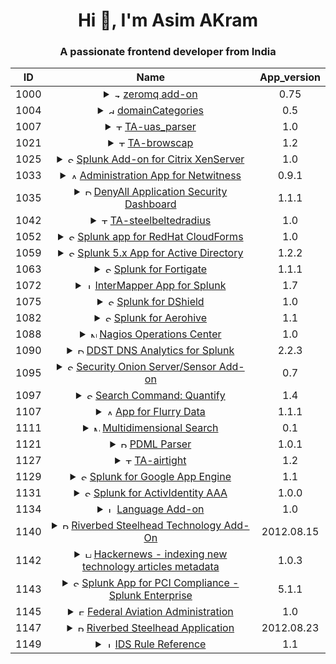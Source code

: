<h1 align=center>Hi 👋, I'm Asim AKram</h1>
<h3 align=center>A passionate frontend developer from India</h3>

| ID | Name | App_version |
| :------:   | :------: | :------: |
| 1000 | <details><summary> <img src="https://cdn.splunkbase.splunk.com/media/public/icons/6b0855de-6900-11e3-b4de-005056ad5c72.png" alt="zeromq add-on" style="float: 10px; width:10px;"/> [zeromq add-on](https://github.com/asimchamp/Splunk_Apps/tree/main/SplunkBase/1000_zeromq_add-on) </summary> | 0.75 |
| 1004 | <details><summary> <img src="https://cdn.splunkbase.splunk.com/static/image/default_icon.png" alt="domainCategories" style="float: 10px; width:10px;"/> [domainCategories](https://github.com/asimchamp/Splunk_Apps/tree/main/SplunkBase/1004_domainCategories) </summary> | 0.5 |
| 1007 | <details><summary> <img src="https://cdn.splunkbase.splunk.com/static/image/default_icon.png" alt="TA-uas_parser" style="float: 10px; width:10px;"/> [TA-uas_parser](https://github.com/asimchamp/Splunk_Apps/tree/main/SplunkBase/1007_TA-uas_parser) </summary> | 1.0 |
| 1021 | <details><summary> <img src="https://cdn.splunkbase.splunk.com/static/image/default_icon.png" alt="TA-browscap" style="float: 10px; width:10px;"/> [TA-browscap](https://github.com/asimchamp/Splunk_Apps/tree/main/SplunkBase/1021_TA-browscap) </summary> | 1.2 |
| 1025 | <details><summary> <img src="https://cdn.splunkbase.splunk.com/static/image/default_icon.png" alt="Splunk Add-on for Citrix XenServer" style="float: 10px; width:10px;"/> [Splunk Add-on for Citrix XenServer](https://github.com/asimchamp/Splunk_Apps/tree/main/SplunkBase/1025_Splunk_Add-on_for_Citrix_XenServer) </summary> | 1.0 |
| 1033 | <details><summary> <img src="https://cdn.splunkbase.splunk.com/media/public/icons/287a68b6-036f-11ed-ac82-c68c6a229026.png" alt="Administration App for Netwitness" style="float: 10px; width:10px;"/> [Administration App for Netwitness](https://github.com/asimchamp/Splunk_Apps/tree/main/SplunkBase/1033_Administration_App_for_Netwitness) </summary> | 0.9.1 |
| 1035 | <details><summary> <img src="https://cdn.splunkbase.splunk.com/media/public/icons/6af27304-6900-11e3-b4de-005056ad5c72.png" alt="DenyAll Application Security Dashboard" style="float: 10px; width:10px;"/> [DenyAll Application Security Dashboard](https://github.com/asimchamp/Splunk_Apps/tree/main/SplunkBase/1035_DenyAll_Application_Security_Dashboard) </summary> | 1.1.1 |
| 1042 | <details><summary> <img src="https://cdn.splunkbase.splunk.com/static/image/default_icon.png" alt="TA-steelbeltedradius" style="float: 10px; width:10px;"/> [TA-steelbeltedradius](https://github.com/asimchamp/Splunk_Apps/tree/main/SplunkBase/1042_TA-steelbeltedradius) </summary> | 1.0 |
| 1052 | <details><summary> <img src="https://cdn.splunkbase.splunk.com/media/public/icons/6aed4df2-6900-11e3-b4de-005056ad5c72.png" alt="Splunk app for RedHat CloudForms" style="float: 10px; width:10px;"/> [Splunk app for RedHat CloudForms](https://github.com/asimchamp/Splunk_Apps/tree/main/SplunkBase/1052_Splunk_app_for_RedHat_CloudForms) </summary> | 1.0 |
| 1059 | <details><summary> <img src="https://cdn.splunkbase.splunk.com/media/public/icons/6ae8aef0-6900-11e3-b4de-005056ad5c72.png" alt="Splunk 5.x App for Active Directory" style="float: 10px; width:10px;"/> [Splunk 5.x App for Active Directory](https://github.com/asimchamp/Splunk_Apps/tree/main/SplunkBase/1059_Splunk_5.x_App_for_Active_Directory) </summary> | 1.2.2 |
| 1063 | <details><summary> <img src="https://cdn.splunkbase.splunk.com/static/image/default_icon.png" alt="Splunk for Fortigate" style="float: 10px; width:10px;"/> [Splunk for Fortigate](https://github.com/asimchamp/Splunk_Apps/tree/main/SplunkBase/1063_Splunk_for_Fortigate) </summary> | 1.1.1 |
| 1072 | <details><summary> <img src="https://cdn.splunkbase.splunk.com/media/public/icons/bcbf0dba-1d1b-11eb-b001-06add55d78f8.png" alt="InterMapper App for Splunk" style="float: 10px; width:10px;"/> [InterMapper App for Splunk](https://github.com/asimchamp/Splunk_Apps/tree/main/SplunkBase/1072_InterMapper_App_for_Splunk) </summary> | 1.7 |
| 1075 | <details><summary> <img src="https://cdn.splunkbase.splunk.com/media/public/icons/6ae2940c-6900-11e3-b4de-005056ad5c72.png" alt="Splunk for DShield" style="float: 10px; width:10px;"/> [Splunk for DShield](https://github.com/asimchamp/Splunk_Apps/tree/main/SplunkBase/1075_Splunk_for_DShield) </summary> | 1.0 |
| 1082 | <details><summary> <img src="https://cdn.splunkbase.splunk.com/media/public/icons/6ae14dfe-6900-11e3-b4de-005056ad5c72.png" alt="Splunk for Aerohive" style="float: 10px; width:10px;"/> [Splunk for Aerohive](https://github.com/asimchamp/Splunk_Apps/tree/main/SplunkBase/1082_Splunk_for_Aerohive) </summary> | 1.1 |
| 1088 | <details><summary> <img src="https://cdn.splunkbase.splunk.com/media/public/icons/6adda8f2-6900-11e3-b4de-005056ad5c72.png" alt="Nagios Operations Center" style="float: 10px; width:10px;"/> [Nagios Operations Center](https://github.com/asimchamp/Splunk_Apps/tree/main/SplunkBase/1088_Nagios_Operations_Center) </summary> | 1.0 |
| 1090 | <details><summary> <img src="https://cdn.splunkbase.splunk.com/media/public/icons/905d7a66-b700-11e6-af03-06caea5ac9f9.png" alt="DDST DNS Analytics for Splunk" style="float: 10px; width:10px;"/> [DDST DNS Analytics for Splunk](https://github.com/asimchamp/Splunk_Apps/tree/main/SplunkBase/1090_DDST_DNS_Analytics_for_Splunk) </summary> | 2.2.3 |
| 1095 | <details><summary> <img src="https://cdn.splunkbase.splunk.com/static/image/default_icon.png" alt="Security Onion Server/Sensor Add-on" style="float: 10px; width:10px;"/> [Security Onion Server/Sensor Add-on](https://github.com/asimchamp/Splunk_Apps/tree/main/SplunkBase/1095_Security_Onion_Server/Sensor_Add-on) </summary> | 0.7 |
| 1097 | <details><summary> <img src="https://cdn.splunkbase.splunk.com/media/public/icons/6acac28c-6900-11e3-b4de-005056ad5c72.png" alt="Search Command: Quantify" style="float: 10px; width:10px;"/> [Search Command: Quantify](https://github.com/asimchamp/Splunk_Apps/tree/main/SplunkBase/1097_Search_Command:_Quantify) </summary> | 1.4 |
| 1107 | <details><summary> <img src="https://cdn.splunkbase.splunk.com/media/public/icons/cac16acc-cb22-11e3-b3a2-0a24604dfc36.png" alt="App for Flurry Data" style="float: 10px; width:10px;"/> [App for Flurry Data](https://github.com/asimchamp/Splunk_Apps/tree/main/SplunkBase/1107_App_for_Flurry_Data) </summary> | 1.1.1 |
| 1111 | <details><summary> <img src="https://cdn.splunkbase.splunk.com/static/image/default_icon.png" alt="Multidimensional Search" style="float: 10px; width:10px;"/> [Multidimensional Search](https://github.com/asimchamp/Splunk_Apps/tree/main/SplunkBase/1111_Multidimensional_Search) </summary> | 0.1 |
| 1121 | <details><summary> <img src="https://cdn.splunkbase.splunk.com/static/image/default_icon.png" alt="PDML Parser" style="float: 10px; width:10px;"/> [PDML Parser](https://github.com/asimchamp/Splunk_Apps/tree/main/SplunkBase/1121_PDML_Parser) </summary> | 1.0.1 |
| 1127 | <details><summary> <img src="https://cdn.splunkbase.splunk.com/static/image/default_icon.png" alt="TA-airtight" style="float: 10px; width:10px;"/> [TA-airtight](https://github.com/asimchamp/Splunk_Apps/tree/main/SplunkBase/1127_TA-airtight) </summary> | 1.2 |
| 1129 | <details><summary> <img src="https://cdn.splunkbase.splunk.com/media/public/icons/39ff066a-a3f3-11e5-84af-0a2568125881.png" alt="Splunk for Google App Engine" style="float: 10px; width:10px;"/> [Splunk for Google App Engine](https://github.com/asimchamp/Splunk_Apps/tree/main/SplunkBase/1129_Splunk_for_Google_App_Engine) </summary> | 1.1 |
| 1131 | <details><summary> <img src="https://cdn.splunkbase.splunk.com/static/image/default_icon.png" alt="Splunk for ActivIdentity AAA" style="float: 10px; width:10px;"/> [Splunk for ActivIdentity AAA](https://github.com/asimchamp/Splunk_Apps/tree/main/SplunkBase/1131_Splunk_for_ActivIdentity_AAA) </summary> | 1.0.0 |
| 1134 | <details><summary> <img src="https://cdn.splunkbase.splunk.com/media/public/icons/6a4faca0-6900-11e3-b4de-005056ad5c72.png" alt="Language Add-on" style="float: 10px; width:10px;"/> [Language Add-on](https://github.com/asimchamp/Splunk_Apps/tree/main/SplunkBase/1134_Language_Add-on) </summary> | 1.0 |
| 1140 | <details><summary> <img src="https://cdn.splunkbase.splunk.com/media/public/icons/6a4c5ffa-6900-11e3-b4de-005056ad5c72.png" alt="Riverbed Steelhead Technology Add-On" style="float: 10px; width:10px;"/> [Riverbed Steelhead Technology Add-On](https://github.com/asimchamp/Splunk_Apps/tree/main/SplunkBase/1140_Riverbed_Steelhead_Technology_Add-On) </summary> | 2012.08.15 |
| 1142 | <details><summary> <img src="https://cdn.splunkbase.splunk.com/media/public/icons/6a4b06dc-6900-11e3-b4de-005056ad5c72.png" alt="Hackernews - indexing new technology articles metadata" style="float: 10px; width:10px;"/> [Hackernews - indexing new technology articles metadata](https://github.com/asimchamp/Splunk_Apps/tree/main/SplunkBase/1142_Hackernews_-_indexing_new_technology_articles_metadata) </summary> | 1.0.3 |
| 1143 | <details><summary> <img src="https://cdn.splunkbase.splunk.com/media/public/icons/0f600a64-d346-11ed-9cda-9e3ee1521f0d.png" alt="Splunk App for PCI Compliance - Splunk Enterprise" style="float: 10px; width:10px;"/> [Splunk App for PCI Compliance - Splunk Enterprise](https://github.com/asimchamp/Splunk_Apps/tree/main/SplunkBase/1143_Splunk_App_for_PCI_Compliance_-_Splunk_Enterprise) </summary> | 5.1.1 |
| 1145 | <details><summary> <img src="https://cdn.splunkbase.splunk.com/media/public/icons/6a46761c-6900-11e3-b4de-005056ad5c72.png" alt="Federal Aviation Administration" style="float: 10px; width:10px;"/> [Federal Aviation Administration](https://github.com/asimchamp/Splunk_Apps/tree/main/SplunkBase/1145_Federal_Aviation_Administration) </summary> | 1.0 |
| 1147 | <details><summary> <img src="https://cdn.splunkbase.splunk.com/media/public/icons/6a4526f4-6900-11e3-b4de-005056ad5c72.png" alt="Riverbed Steelhead Application" style="float: 10px; width:10px;"/> [Riverbed Steelhead Application](https://github.com/asimchamp/Splunk_Apps/tree/main/SplunkBase/1147_Riverbed_Steelhead_Application) </summary> | 2012.08.23 |
| 1149 | <details><summary> <img src="https://cdn.splunkbase.splunk.com/static/image/default_icon.png" alt="IDS Rule Reference" style="float: 10px; width:10px;"/> [IDS Rule Reference](https://github.com/asimchamp/Splunk_Apps/tree/main/SplunkBase/1149_IDS_Rule_Reference) </summary> | 1.1 |
